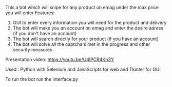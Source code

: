 This a bot which will snipe for any product on emag under the max price you will enter
Features:
1. GUI to enter every information you will need for the product and delivery 
2. The bot will make you an account on emag and enter the desire adress (if you don't have an account)
3. The bot will search directly for your product (if you have an account)
4. The bot will solve all the captcha's met in the progress and other security measures

Presentation video: https://youtu.be/U4IPCR4Kh3Y

Used : Python with Selenium and JavaScripts for web and Tkinter for GUI

To run the bot run the interface.py
